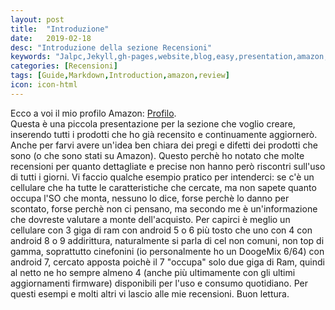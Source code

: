 ```yaml
---
layout: post
title:  "Introduzione"
date:   2019-02-18
desc: "Introduzione della sezione Recensioni"
keywords: "Jalpc,Jekyll,gh-pages,website,blog,easy,presentation,amazon,review"
categories: [Recensioni]
tags: [Guide,Markdown,Introduction,amazon,review]
icon: icon-html
---
```

Ecco a voi il mio profilo Amazon: [Profilo](https://www.amazon.it/gp/profile/amzn1.account.AG5DHLYEDTQPBDJF5PEJOL6Y4OPQ).<br>
Questa è una piccola presentazione per la sezione che voglio creare, inserendo tutti i prodotti che ho già recensito e continuamente aggiornerò.
Anche per farvi avere un'idea ben chiara dei pregi e difetti dei prodotti che sono (o che sono stati su Amazon). Questo perchè ho notato che molte
recensioni per quanto dettagliate e precise non hanno però riscontri sull'uso di tutti i giorni. 
Vi faccio qualche esempio pratico per intenderci:
se c'è un cellulare che ha tutte le caratteristiche che cercate, ma non sapete quanto occupa l'SO che monta, nessuno lo dice, forse perchè lo danno
per scontato, forse perchè non ci pensano, ma secondo me è un'informazione che dovreste valutare a monte dell'acquisto. Per capirci è meglio un cellulare
con 3 giga di ram con android 5 o 6 più tosto che uno con 4 con android 8 o 9 addirittura, naturalmente si parla di cel non comuni, non top di gamma, 
soprattutto cinefonini (io personalmente ho un DoogeMix 6/64) con android 7, cercato apposta poichè il 7 "occupa" solo due giga di Ram, quindi al netto
ne ho sempre almeno 4 (anche più ultimamente con gli ultimi aggiornamenti firmware) disponibili per l'uso e consumo quotidiano.
Per questi esempi e molti altri vi lascio alle mie recensioni.
Buon lettura.

